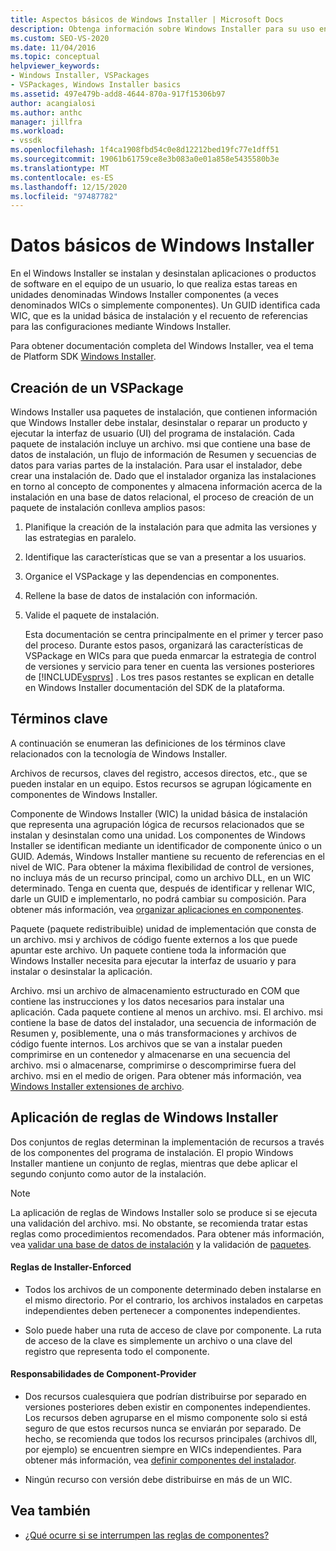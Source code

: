```yaml
---
title: Aspectos básicos de Windows Installer | Microsoft Docs
description: Obtenga información sobre Windows Installer para su uso en la instalación de un VSPackage, incluida la organización de las características de VSPackage en componentes de Windows Installer.
ms.custom: SEO-VS-2020
ms.date: 11/04/2016
ms.topic: conceptual
helpviewer_keywords:
- Windows Installer, VSPackages
- VSPackages, Windows Installer basics
ms.assetid: 497e479b-add8-4644-870a-917f15306b97
author: acangialosi
ms.author: anthc
manager: jillfra
ms.workload:
- vssdk
ms.openlocfilehash: 1f4ca1908fbd54c0e8d12212bed19fc77e1dff51
ms.sourcegitcommit: 19061b61759ce8e3b083a0e01a858e5435580b3e
ms.translationtype: MT
ms.contentlocale: es-ES
ms.lasthandoff: 12/15/2020
ms.locfileid: "97487782"
---
```

# <a name="windows-installer-basics"></a>Datos básicos de Windows Installer
En el Windows Installer se instalan y desinstalan aplicaciones o productos de software en el equipo de un usuario, lo que realiza estas tareas en unidades denominadas Windows Installer componentes (a veces denominados WICs o simplemente componentes). Un GUID identifica cada WIC, que es la unidad básica de instalación y el recuento de referencias para las configuraciones mediante Windows Installer.

 Para obtener documentación completa del Windows Installer, vea el tema de Platform SDK [Windows Installer](/previous-versions/2kt85ked(v=vs.120)).

## <a name="authoring-a-vspackage"></a>Creación de un VSPackage
 Windows Installer usa paquetes de instalación, que contienen información que Windows Installer debe instalar, desinstalar o reparar un producto y ejecutar la interfaz de usuario (UI) del programa de instalación. Cada paquete de instalación incluye un archivo. msi que contiene una base de datos de instalación, un flujo de información de Resumen y secuencias de datos para varias partes de la instalación. Para usar el instalador, debe crear una instalación de. Dado que el instalador organiza las instalaciones en torno al concepto de componentes y almacena información acerca de la instalación en una base de datos relacional, el proceso de creación de un paquete de instalación conlleva amplios pasos:

1. Planifique la creación de la instalación para que admita las versiones y las estrategias en paralelo.

2. Identifique las características que se van a presentar a los usuarios.

3. Organice el VSPackage y las dependencias en componentes.

4. Rellene la base de datos de instalación con información.

5. Valide el paquete de instalación.

   Esta documentación se centra principalmente en el primer y tercer paso del proceso. Durante estos pasos, organizará las características de VSPackage en WICs para que pueda enmarcar la estrategia de control de versiones y servicio para tener en cuenta las versiones posteriores de [!INCLUDE[vsprvs](../../code-quality/includes/vsprvs_md.md)] . Los tres pasos restantes se explican en detalle en Windows Installer documentación del SDK de la plataforma.

## <a name="key-terms"></a>Términos clave
 A continuación se enumeran las definiciones de los términos clave relacionados con la tecnología de Windows Installer.

 Archivos de recursos, claves del registro, accesos directos, etc., que se pueden instalar en un equipo. Estos recursos se agrupan lógicamente en componentes de Windows Installer.

 Componente de Windows Installer (WIC) la unidad básica de instalación que representa una agrupación lógica de recursos relacionados que se instalan y desinstalan como una unidad. Los componentes de Windows Installer se identifican mediante un identificador de componente único o un GUID. Además, Windows Installer mantiene su recuento de referencias en el nivel de WIC. Para obtener la máxima flexibilidad de control de versiones, no incluya más de un recurso principal, como un archivo DLL, en un WIC determinado. Tenga en cuenta que, después de identificar y rellenar WIC, darle un GUID e implementarlo, no podrá cambiar su composición. Para obtener más información, vea [organizar aplicaciones en componentes](/windows/desktop/Msi/organizing-applications-into-components).

 Paquete (paquete redistribuible) unidad de implementación que consta de un archivo. msi y archivos de código fuente externos a los que puede apuntar este archivo. Un paquete contiene toda la información que Windows Installer necesita para ejecutar la interfaz de usuario y para instalar o desinstalar la aplicación.

 Archivo. msi un archivo de almacenamiento estructurado en COM que contiene las instrucciones y los datos necesarios para instalar una aplicación. Cada paquete contiene al menos un archivo. msi. El archivo. msi contiene la base de datos del instalador, una secuencia de información de Resumen y, posiblemente, una o más transformaciones y archivos de código fuente internos. Los archivos que se van a instalar pueden comprimirse en un contenedor y almacenarse en una secuencia del archivo. msi o almacenarse, comprimirse o descomprimirse fuera del archivo. msi en el medio de origen. Para obtener más información, vea [Windows Installer extensiones de archivo](/windows/desktop/Msi/windows-installer-file-extensions).

## <a name="windows-installer-rules-enforcement"></a>Aplicación de reglas de Windows Installer
 Dos conjuntos de reglas determinan la implementación de recursos a través de los componentes del programa de instalación. El propio Windows Installer mantiene un conjunto de reglas, mientras que debe aplicar el segundo conjunto como autor de la instalación.

> [!NOTE]
> La aplicación de reglas de Windows Installer solo se produce si se ejecuta una validación del archivo. msi. No obstante, se recomienda tratar estas reglas como procedimientos recomendados. Para obtener más información, vea [validar una base de datos de instalación](/windows/desktop/Msi/validating-an-installation-database) y la validación de [paquetes](/windows/desktop/Msi/package-validation).

#### <a name="installer-enforced-rules"></a>Reglas de Installer-Enforced

- Todos los archivos de un componente determinado deben instalarse en el mismo directorio. Por el contrario, los archivos instalados en carpetas independientes deben pertenecer a componentes independientes.

- Solo puede haber una ruta de acceso de clave por componente. La ruta de acceso de la clave es simplemente un archivo o una clave del registro que representa todo el componente.

#### <a name="component-provider-responsibilities"></a>Responsabilidades de Component-Provider

- Dos recursos cualesquiera que podrían distribuirse por separado en versiones posteriores deben existir en componentes independientes. Los recursos deben agruparse en el mismo componente solo si está seguro de que estos recursos nunca se enviarán por separado. De hecho, se recomienda que todos los recursos principales (archivos dll, por ejemplo) se encuentren siempre en WICs independientes. Para obtener más información, vea [definir componentes del instalador](/windows/desktop/Msi/defining-installer-components).

- Ningún recurso con versión debe distribuirse en más de un WIC.

## <a name="see-also"></a>Vea también
- [¿Qué ocurre si se interrumpen las reglas de componentes?](/windows/desktop/Msi/what-happens-if-the-component-rules-are-broken)
